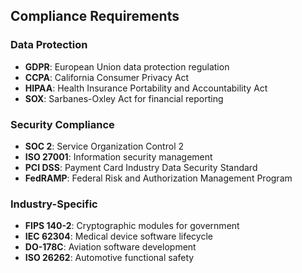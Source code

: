 ## Compliance Requirements
### Data Protection
- **GDPR**: European Union data protection regulation
- **CCPA**: California Consumer Privacy Act
- **HIPAA**: Health Insurance Portability and Accountability Act
- **SOX**: Sarbanes-Oxley Act for financial reporting

### Security Compliance
- **SOC 2**: Service Organization Control 2
- **ISO 27001**: Information security management
- **PCI DSS**: Payment Card Industry Data Security Standard
- **FedRAMP**: Federal Risk and Authorization Management Program

### Industry-Specific
- **FIPS 140-2**: Cryptographic modules for government
- **IEC 62304**: Medical device software lifecycle
- **DO-178C**: Aviation software development
- **ISO 26262**: Automotive functional safety
